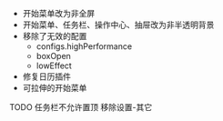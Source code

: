 - 开始菜单改为非全屏
- 开始菜单、任务栏、操作中心、抽屉改为非半透明背景
- 移除了无效的配置
    - configs.highPerformance
    - boxOpen
    - lowEffect
- 修复日历插件
- 可拉伸的开始菜单

TODO
任务栏不允许置顶
移除设置-其它 

